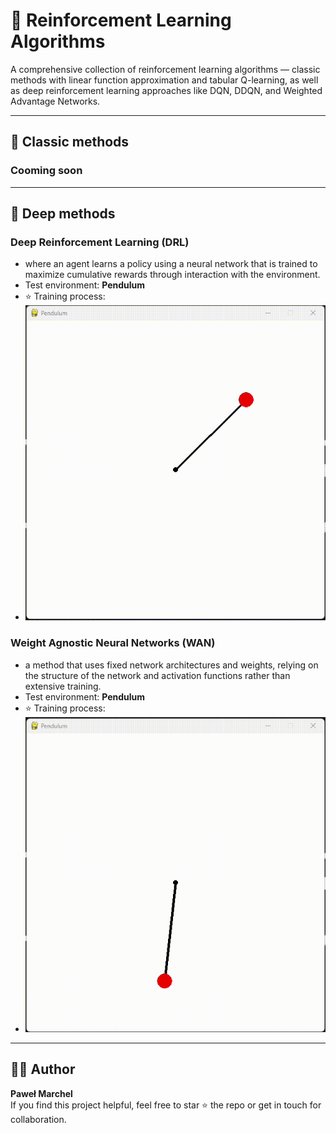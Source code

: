 # 🧠 Reinforcement Learning Algorithms
A comprehensive collection of reinforcement learning algorithms — classic methods with linear function approximation and tabular Q-learning, as well as deep reinforcement learning approaches like DQN, DDQN, and Weighted Advantage Networks.

---

## 🍎 Classic methods

### Cooming soon

---
## 🍏 Deep methods

### **Deep Reinforcement Learning (DRL)** 
  - where an agent learns a policy using a neural network that is trained to maximize cumulative rewards through interaction with the environment.
  - Test environment: **Pendulum**
  - ⭐ Training process:
  - ![DRL](00.Images/DRL_training.gif)

### **Weight Agnostic Neural Networks (WAN)** 
  - a method that uses fixed network architectures and weights, relying on the structure of the network and activation functions rather than extensive training.
  - Test environment: **Pendulum**
  - ⭐ Training process:
  - ![Wan](00.Images/WAN_training.gif)
---

## 👨‍💻 Author

**Paweł Marchel**  
If you find this project helpful, feel free to star ⭐ the repo or get in touch for collaboration.
